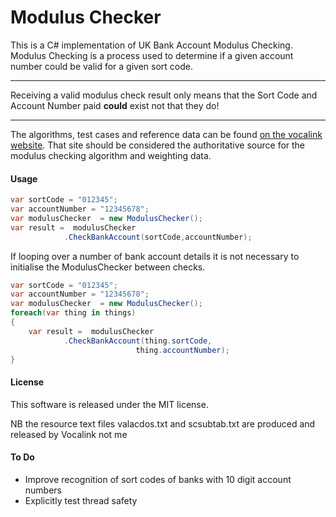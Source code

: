 # Modulus Checker

This is a C# implementation of UK Bank Account Modulus Checking. Modulus Checking is a process used to determine if a given account number could be valid for a given sort code.
***
Receiving a valid modulus check result only means that the Sort Code and Account Number paid **could** exist not that they do!
***
The algorithms, test cases and reference data can be found  [on the vocalink website](http://www.vocalink.com/products/payments/customer-support-services/modulus-checking.aspx "The Vocalink Modulus Checker Website"). That site should be considered the authoritative source for the modulus checking algorithm and weighting data.


#### Usage
```csharp
var sortCode = "012345";
var accountNumber = "12345678";
var modulusChecker	= new ModulusChecker();
var result =  modulusChecker
			.CheckBankAccount(sortCode,accountNumber);
```
If looping over a number of bank account details it is not necessary to initialise the ModulusChecker between checks.

```csharp
var sortCode = "012345";
var accountNumber = "12345678";
var modulusChecker	= new ModulusChecker();
foreach(var thing in things) 
{
	var result =  modulusChecker
			.CheckBankAccount(thing.sortCode,
							thing.accountNumber);
}
```
#### License
This software is released under the MIT license. 

NB the resource text files valacdos.txt and scsubtab.txt are produced and released by Vocalink not me

#### To Do
* Improve recognition of sort codes of banks with 10 digit account numbers
* Explicitly test thread safety